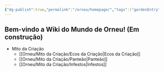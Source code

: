 ```yaml
---
{"dg-publish":true,"permalink":"/orneu/homepage/","tags":["gardenEntry"]}
---
```



## **Bem-vindo a Wiki do Mundo de Orneu!** (Em construção)

- Mito da Criação
     - [[Orneu/Mito da Criação/Ecos da Criação\|Ecos da Criação]]
     - [[Orneu/Mito da Criação/Panteão\|Panteão]]
     - [[Orneu/Mito da Criação/Infestos\|Infestos]]